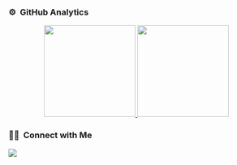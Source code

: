 ### ⚙️ &nbsp;GitHub Analytics

<p align="center">
<a href="https://github.com/AmirH-A">
  <img height="180em" src="https://github-readme-stats-eight-theta.vercel.app/api?username=AmirH-A&show_icons=true&theme=algolia&include_all_commits=true&count_private=true"/>
  <img height="180em" src="https://github-readme-stats-eight-theta.vercel.app/api/top-langs/?username=AmirH-A&layout=compact&langs_count=12&theme=algolia&hide=css,html,scss"/>
</a>
</p>

### 🤝🏻 &nbsp;Connect with Me

<a href="mailto:amirh.eth@gmail.com@gmail.com"><img src="https://img.shields.io/badge/-amirh.eth@gmail.com-black?style=flat&logo=maildotru&logoColor=white"/></a>

